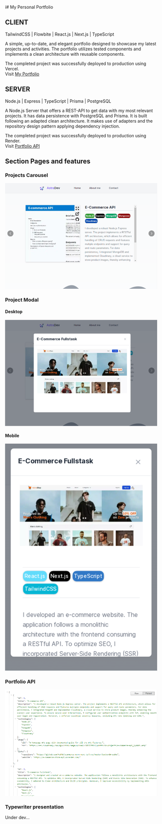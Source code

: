 i# My Personal Portfolio

## CLIENT

TailwindCSS | Flowbite | React.js | Next.js | TypeScript 

A simple, up-to-date, and elegant portfolio designed to showcase my latest projects and activities. The portfolio utilizes tested components and implements a clean architecture with reusable components.

The completed project was successfully deployed to production using Vercel. <br/>
Visit [My Portfolio](https://astradev.vercel.app/)


## SERVER

Node.js | Express | TypeScript | Prisma | PostgreSQL

A Node.js Server that offers a REST-API to get data with my most relevant projects. It has data persistence with PostgreSQL and Prisma. It is built following an adapted clean architecture. It makes use of adapters and the repository design pattern applying dependency injection. 

The completed project was successfully deployed to production using Render. <br/>
Visit [Portfolio API](https://portfolio-api-9toi.onrender.com/) 


## Section Pages and features

### Projects Carousel

<img src="/public/carousel-portfolio-page.webp" alt="An image of the projects carousel" width="500" />


### Project Modal

#### Desktop

<img src="/public/portfolio-modal-window.webp" alt="An image of the project modal in a desktop resolution" width="500" />

#### Mobile

<img src="/public/portfolio-modal-mobile.webp" alt="An image of the project modal in a mobile resolution" width="500" />


### Portfolio API

<img src="/public/portfolio-api.webp" alt="An image of the about me portfolio API" width="500" />


### Typewriter presentation

Under dev...